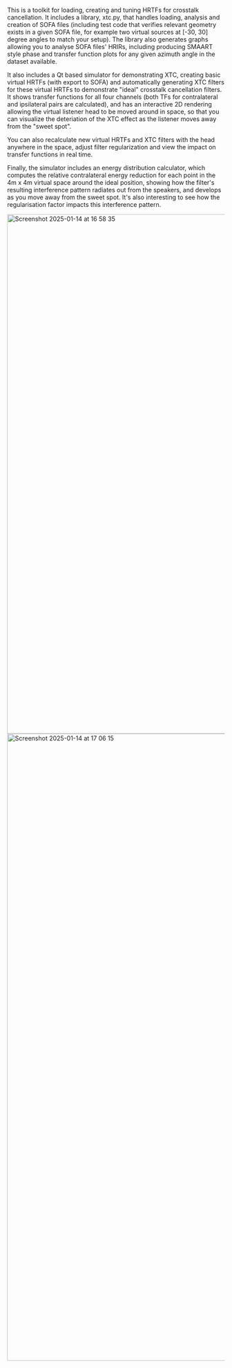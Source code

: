 This is a toolkit for loading, creating and tuning HRTFs for crosstalk cancellation. It includes a library, xtc.py, that handles loading, analysis and creation of SOFA files (including test code that verifies relevant geometry exists in a given SOFA file, for example two virtual sources at [-30, 30] degree angles to match your setup). The library also generates graphs allowing you to analyse SOFA files' HRIRs, including producing SMAART style phase and transfer function plots for any given azimuth angle in the dataset available.

It also includes a Qt based simulator for demonstrating XTC, creating basic virtual HRTFs (with export to SOFA) and automatically generating XTC filters for these virtual HRTFs to demonstrate "ideal" crosstalk cancellation filters. It shows transfer functions for all four channels (both TFs for contralateral and ipsilateral pairs are calculated), and has an interactive 2D rendering allowing the virtual listener head to be moved around in space, so that you can visualize the deteriation of the XTC effect as the listener moves away from the "sweet spot".

You can also recalculate new virtual HRTFs and XTC filters with the head anywhere in the space, adjust filter regularization and view the impact on transfer functions in real time.

Finally, the simulator includes an energy distribution calculator, which computes the relative contralateral energy reduction for each point in the 4m x 4m virtual space around the ideal position, showing how the filter's resulting interference pattern radiates out from the speakers, and develops as you move away from the sweet spot. It's also interesting to see how the regularisation factor impacts this interference pattern.


<img width="1201" alt="Screenshot 2025-01-14 at 16 58 35" src="https://github.com/user-attachments/assets/7e641ed9-e6ce-4a95-b6cc-f5752bd23326" />
<img width="1450" alt="Screenshot 2025-01-14 at 17 06 15" src="https://github.com/user-attachments/assets/4dd0ba8a-4d6c-474b-b1a0-6d53c5aeabe3" />
